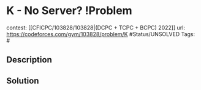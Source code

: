 # K - No Server? !Problem

contest: [[CFICPC/103828/103828|(DCPC + TCPC + BCPC) 2022]]
url: https://codeforces.com/gym/103828/problem/K
#Status/UNSOLVED
Tags: #

## Description

## Solution

